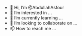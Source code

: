 - 👋 Hi, I’m @AbdullahAsfour
- 👀 I’m interested in ...
- 🌱 I’m currently learning ...
- 💞️ I’m looking to collaborate on ...
- 📫 How to reach me ...

<!---
AbdullahAsfour/AbdullahAsfour is a ✨ special ✨ repository because its `README.md` (this file) appears on your GitHub profile.
You can click the Preview link to take a look at your changes.
--->
